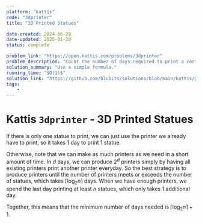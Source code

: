 ```yaml
---
platform: "kattis"
code: "3dprinter"
title: "3D Printed Statues"

date-created: 2024-06-29
date-updated: 2025-01-28
status: complete

problem_link: "https://open.kattis.com/problems/3dprinter"
problem_description: "Count the number of days required to print a certain amount of statues."
solution_summary: "Use a simple formula."
running_time: "$O(1)$"
solution_link: "https://github.com/blubits/solutions/blob/main/kattis/@solved/3dprinter/3dprinter.cpp"
tags:
    -
---
```


# Kattis `3dprinter` - 3D Printed Statues

If there is only one statue to print, we can just use the printer we already have to print, so it takes 1 day to print 1 statue.

Otherwise, note that we can make as much printers as we need in a short amount of time. In $d$ days, we can produce $2^d$ printers simply by having all existing printers print another printer everyday. So the best strategy is to produce printers until the number of printers meets or exceeds the number of statues, which takes $\left \lceil \log_2 n \right \rceil$ days. When we have enough printers, we spend the last day printing at least $n$ statues, which only takes 1 additional day.

Together, this means that the minimum number of days needed is $\left \lceil \log_2 n \right \rceil + 1$.
